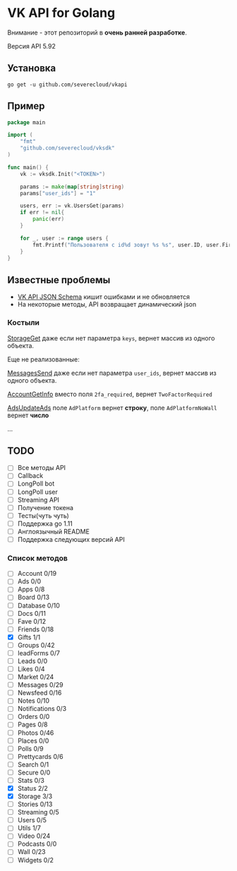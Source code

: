 # VK API for Golang

Внимание - этот репозиторий в **очень ранней разработке**.

Версия API 5.92

## Установка

```shell
go get -u github.com/severecloud/vkapi
```

## Пример

```go
package main

import (
	"fmt"
	"github.com/severecloud/vksdk"
)

func main() {
	vk := vksdk.Init("<TOKEN>")

	params := make(map[string]string)
	params["user_ids"] = "1"

	users, err := vk.UsersGet(params)
	if err != nil{
		panic(err)
	}

	for _, user := range users {
		fmt.Printf("Пользователя с id%d зовут %s %s", user.ID, user.FirstName, user.LastName)
	}
}
```

## Известные проблемы

- [VK API JSON Schema](https://github.com/VKCOM/vk-api-schema) кишит ошибками и не обновляется
- На некоторые методы, API возвращает динамический json

### Костыли

[StorageGet](https://vk.com/dev/messages.send) даже если нет параметра `keys`, вернет массив из одного объекта.

Еще не реализованные: 

[MessagesSend](https://vk.com/dev/messages.send) даже если нет параметра `user_ids`, вернет массив из одного объекта.

[AccountGetInfo](https://vk.com/dev/account.getInfo) вместо поля `2fa_required`, вернет `TwoFactorRequired`

[AdsUpdateAds](https://vk.com/dev/ads.updateAds) поле `AdPlatform` вернет **строку**, поле `AdPlatformNoWall` вернет **число**

...

## TODO

- [ ] Все методы API
- [ ] Callback
- [ ] LongPoll bot
- [ ] LongPoll user
- [ ] Streaming API
- [ ] Получение токена
- [ ] Тесты(чуть чуть)
- [ ] Поддержка go 1.11
- [ ] Англоязычный README
- [ ] Поддержка следующих версий API

### Список методов

- [ ] Account 0/19
- [ ] Ads 0/0
- [ ] Apps 0/8
- [ ] Board 0/13
- [ ] Database 0/10
- [ ] Docs 0/11
- [ ] Fave 0/12
- [ ] Friends 0/18
- [x] Gifts 1/1
- [ ] Groups 0/42
- [ ] leadForms 0/7
- [ ] Leads 0/0
- [ ] Likes 0/4
- [ ] Market 0/24
- [ ] Messages 0/29
- [ ] Newsfeed 0/16
- [ ] Notes 0/10
- [ ] Notifications 0/3
- [ ] Orders 0/0
- [ ] Pages 0/8
- [ ] Photos 0/46
- [ ] Places 0/0
- [ ] Polls 0/9
- [ ] Prettycards 0/6
- [ ] Search 0/1
- [ ] Secure 0/0
- [ ] Stats 0/3
- [x] Status 2/2
- [x] Storage 3/3
- [ ] Stories 0/13
- [ ] Streaming 0/5
- [ ] Users 0/5
- [ ] Utils 1/7
- [ ] Video 0/24
- [ ] Podcasts 0/0
- [ ] Wall 0/23
- [ ] Widgets 0/2